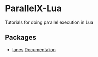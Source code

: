 # ParallelX-Lua
Tutorials for doing parallel execution in Lua

## Packages
* [lanes](https://github.com/LuaLanes/lanes)
  [Documentation](https://rawgit.com/LuaLanes/lanes/master/docs/index.html)